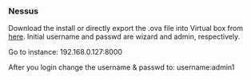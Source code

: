 ### Nessus
Download the install or directly export the .ova file into Virtual box from [here](https://www.tenable.com/downloads/tenable-appliance?loginAttempted=true#tenablecore-nessus). 
Initial username and passwd are wizard and admin, respectively.

Go to instance: 192.168.0.127:8000

After you login change the username & passwd to:
username:admin1

